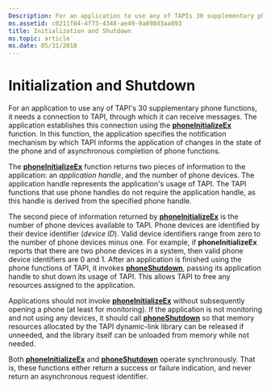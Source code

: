 ```yaml
---
Description: For an application to use any of TAPIs 30 supplementary phone functions, it needs a connection to TAPI, through which it can receive messages.
ms.assetid: c0211f64-4f73-4348-ae49-9a898d3aa093
title: Initialization and Shutdown
ms.topic: article
ms.date: 05/31/2018
---
```


# Initialization and Shutdown

For an application to use any of TAPI's 30 supplementary phone functions, it needs a connection to TAPI, through which it can receive messages. The application establishes this connection using the [**phoneInitializeEx**](/windows/desktop/api/Tapi/nf-tapi-phoneinitializeexa) function. In this function, the application specifies the notification mechanism by which TAPI informs the application of changes in the state of the phone and of asynchronous completion of phone functions.

The [**phoneInitializeEx**](/windows/desktop/api/Tapi/nf-tapi-phoneinitializeexa) function returns two pieces of information to the application: an *application handle*, and the number of phone devices. The application handle represents the application's usage of TAPI. The TAPI functions that use phone handles do not require the application handle, as this handle is derived from the specified phone handle.

The second piece of information returned by [**phoneInitializeEx**](/windows/desktop/api/Tapi/nf-tapi-phoneinitializeexa) is the number of phone devices available to TAPI. Phone devices are identified by their device identifier (*device ID*). Valid device identifiers range from zero to the number of phone devices minus one. For example, if **phoneInitializeEx** reports that there are two phone devices in a system, then valid phone device identifiers are 0 and 1. After an application is finished using the phone functions of TAPI, it invokes [**phoneShutdown**](/windows/desktop/api/Tapi/nf-tapi-phoneshutdown), passing its application handle to shut down its usage of TAPI. This allows TAPI to free any resources assigned to the application.

Applications should not invoke [**phoneInitializeEx**](/windows/desktop/api/Tapi/nf-tapi-phoneinitializeexa) without subsequently opening a phone (at least for monitoring). If the application is not monitoring and not using any devices, it should call [**phoneShutdown**](/windows/desktop/api/Tapi/nf-tapi-phoneshutdown) so that memory resources allocated by the TAPI dynamic-link library can be released if unneeded, and the library itself can be unloaded from memory while not needed.

Both [**phoneInitializeEx**](/windows/desktop/api/Tapi/nf-tapi-phoneinitializeexa) and [**phoneShutdown**](/windows/desktop/api/Tapi/nf-tapi-phoneshutdown) operate synchronously. That is, these functions either return a success or failure indication, and never return an asynchronous request identifier.

 

 



